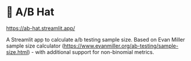 # 🎩 A/B Hat
https://ab-hat.streamlit.app/

A Streamlit app to calculate a/b testing sample size. Based on Evan Miller sample size calculator (https://www.evanmiller.org/ab-testing/sample-size.html) - with additional support for non-binomial metrics.
